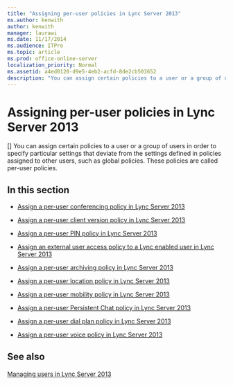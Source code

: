 ```yaml
---
title: "Assigning per-user policies in Lync Server 2013"
ms.author: kenwith
author: kenwith
manager: laurawi
ms.date: 11/17/2014
ms.audience: ITPro
ms.topic: article
ms.prod: office-online-server
localization_priority: Normal
ms.assetid: a4ed0120-d9e5-4eb2-acfd-8de2cb503652
description: "You can assign certain policies to a user or a group of users in order to specify particular settings that deviate from the settings defined in policies assigned to other users, such as global policies. These policies are called per-user policies."
---
```


# Assigning per-user policies in Lync Server 2013
[]
You can assign certain policies to a user or a group of users in order to specify particular settings that deviate from the settings defined in policies assigned to other users, such as global policies. These policies are called per-user policies.
  
## In this section

- [Assign a per-user conferencing policy in Lync Server 2013](assign-a-per-user-conferencing-policy.md)
    
- [Assign a per-user client version policy in Lync Server 2013](assign-a-per-user-client-version-policy.md)
    
- [Assign a per-user PIN policy in Lync Server 2013](assign-a-per-user-pin-policy.md)
    
- [Assign an external user access policy to a Lync enabled user in Lync Server 2013](assign-an-external-user-access-policy-to-a-lync-enabled-user.md)
    
- [Assign a per-user archiving policy in Lync Server 2013](assign-a-per-user-archiving-policy.md)
    
- [Assign a per-user location policy in Lync Server 2013](assign-a-per-user-location-policy.md)
    
- [Assign a per-user mobility policy in Lync Server 2013](assign-a-per-user-mobility-policy.md)
    
- [Assign a per-user Persistent Chat policy in Lync Server 2013](assign-a-per-user-persistent-chat-policy.md)
    
- [Assign a per-user dial plan policy in Lync Server 2013](assign-a-per-user-dial-plan-policy.md)
    
- [Assign a per-user voice policy in Lync Server 2013](assign-a-per-user-voice-policy.md)
    
## See also

#### 

[Managing users in Lync Server 2013](managing-users-in-lync-server-2013.md)

